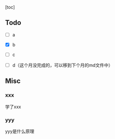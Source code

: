 [toc]

## Todo

- [ ] a
- [x] b
- [ ] c
- [ ] d（这个月没完成的，可以移到下个月的md文件中）



## Misc

### xxx

学了xxx

### yyy

yyy是什么原理

